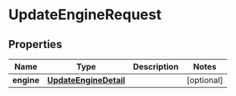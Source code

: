 

# UpdateEngineRequest

## Properties

Name | Type | Description | Notes
------------ | ------------- | ------------- | -------------
**engine** | [**UpdateEngineDetail**](UpdateEngineDetail.md) |  |  [optional]



